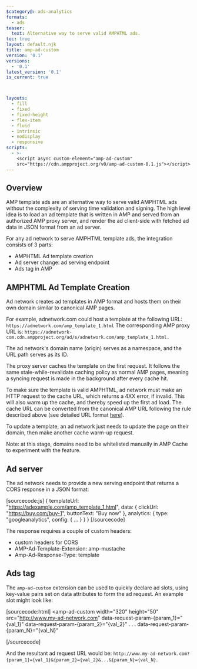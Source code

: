 ```yaml
---
$category@: ads-analytics
formats:
  - ads
teaser:
  text: Alternative way to serve valid AMPHTML ads.
toc: true
layout: default.njk
title: amp-ad-custom
version: '0.1'
versions:
  - '0.1'
latest_version: '0.1'
is_current: true



layouts:
  - fill
  - fixed
  - fixed-height
  - flex-item
  - fluid
  - intrinsic
  - nodisplay
  - responsive
scripts:
  - >-
    <script async custom-element="amp-ad-custom"
    src="https://cdn.ampproject.org/v0/amp-ad-custom-0.1.js"></script>
---
```



<!---
Copyright 2016 The AMP HTML Authors. All Rights Reserved.

Licensed under the Apache License, Version 2.0 (the "License");
you may not use this file except in compliance with the License.
You may obtain a copy of the License at

      http://www.apache.org/licenses/LICENSE-2.0

Unless required by applicable law or agreed to in writing, software
distributed under the License is distributed on an "AS-IS" BASIS,
WITHOUT WARRANTIES OR CONDITIONS OF ANY KIND, either express or implied.
See the License for the specific language governing permissions and
limitations under the License.
-->



## Overview

AMP template ads are an alternative way to serve valid AMPHTML ads without the complexity of serving time validation and signing. The high level idea is to load an ad template that is written in AMP and served from an authorized AMP proxy server, and render the ad client-side with fetched ad data in JSON format from an ad server.

For any ad network to serve AMPHTML template ads, the integration consists of 3 parts:

- AMPHTML Ad template creation
- Ad server change: ad serving endpoint
- Ads tag in AMP

## AMPHTML Ad Template Creation

Ad network creates ad templates in AMP format and hosts them on their own domain similar to canonical AMP pages.

For example, adnetwork.com could host a template at the following URL:
`https://adnetwork.com/amp_template_1.html`
The corresponding AMP proxy URL is:
`https://adnetwork-com.cdn.ampproject.org/ad/s/adnetwork.com/amp_template_1.html.`

The ad network's domain name (origin) serves as a namespace, and the URL path serves as its ID.

The proxy server caches the template on the first request. It follows the same stale-while-revalidate caching policy as normal AMP pages, meaning a syncing request is made in the background after every cache hit.

To make sure the template is valid AMPHTML, ad network must make an HTTP request to the cache URL, which returns a 4XX error, if invalid. This will also warm up the cache, and thereby speed up the first ad load. The cache URL can be converted from the canonical AMP URL following the rule described above (see detailed URL format <a href="https://developers.google.com/amp/cache/overview#amp-cache-url-format">here</a>).

To update a template, an ad network just needs to update the page on their domain, then make another cache warm-up request.

Note: at this stage, domains need to be whitelisted manually in AMP Cache to experiment with the feature.

## Ad server

The ad network needs to provide a new serving endpoint that returns a CORS response in a JSON format:

[sourcecode:js]
{
  templateUrl: "https://adexample.com/amp_template_1.html",
  data: {
    clickUrl: "https://buy.com/buy-1",
    buttonText: "Buy now"
  },
  analytics: {
    type: "googleanalytics",
    config: {
      ...
    }
  }
}
[/sourcecode]

The response requires a couple of custom headers:

- custom headers for CORS
- AMP-Ad-Template-Extension: amp-mustache
- Amp-Ad-Response-Type: template

## Ads tag

The `amp-ad-custom` extension can be used to quickly declare ad slots, using key-value pairs set on data attributes to form the ad request. An example slot might look like:

[sourcecode:html]
<amp-ad-custom
  width="320"
  height="50"
  src="http://www.my-ad-network.com"
  data-request-param-{param_1}="{val_1}"
  data-request-param-{param_2}="{val_2}"
  .
  .
  .
  data-request-param-{param_N}="{val_N}"
>
</amp-ad-custom>
[/sourcecode]

And the resultant ad request URL would be: `http://www.my-ad-network.com?{param_1}={val_1}&{param_2}={val_2}&...&{param_N}={val_N}`.